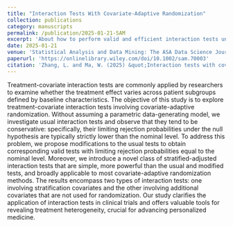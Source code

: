 ```yaml
---
title: "Interaction Tests With Covariate-Adaptive Randomization"
collection: publications
category: manuscripts
permalink: /publication/2025-01-21-SAM
excerpt: 'About how to perform valid and efficient interaction tests under stratified and covariate-adaptive randomization'
date: 2025-01-21
venue: 'Statistical Analysis and Data Mining: The ASA Data Science Journal'
paperurl: 'https://onlinelibrary.wiley.com/doi/10.1002/sam.70003'
citation: 'Zhang, L. and Ma, W. (2025) &quot;Interaction tests with covariate-adaptive randomization.&quot; <i>Statistical Analysis and Data Mining: The ASA Data Science Journal</i>. 18(1), e70003.'
---
```

Treatment-covariate interaction tests are commonly applied by researchers to examine whether the treatment effect varies across patient subgroups defined by baseline characteristics. The objective of this study is to explore treatment-covariate interaction tests involving covariate-adaptive randomization. Without assuming a parametric data-generating model, we investigate usual interaction tests and observe that they tend to be conservative: specifically, their limiting rejection probabilities under the null hypothesis are typically strictly lower than the nominal level. To address this problem, we propose modifications to the usual tests to obtain corresponding valid tests with limiting rejection probabilities equal to the nominal level. Moreover, we introduce a novel class of stratified-adjusted interaction tests that are simple, more powerful than the usual and modified tests, and broadly applicable to most covariate-adaptive randomization methods. The results encompass two types of interaction tests: one involving stratification covariates and the other involving additional covariates that are not used for randomization. Our study clarifies the application of interaction tests in clinical trials and offers valuable tools for revealing treatment heterogeneity, crucial for advancing personalized medicine.

